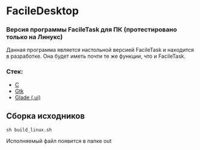 # FacileDesktop
### Версия программы FacileTask для ПК (протестировано только на Линукс)

Данная программа является настольной версией FacileTask и находится в разработке. Она будет иметь почти те же функции, что и FacileTask.

### Стек:
* [C](https://ru.wikipedia.org/wiki/%D0%A1%D0%B8_(%D1%8F%D0%B7%D1%8B%D0%BA_%D0%BF%D1%80%D0%BE%D0%B3%D1%80%D0%B0%D0%BC%D0%BC%D0%B8%D1%80%D0%BE%D0%B2%D0%B0%D0%BD%D0%B8%D1%8F))
* [Gtk](https://www.gtk.org/)
* [Glade (.ui)](https://glade.gnome.org/)

## Сборка исходников
```console
sh build_linux.sh
```
Исполняемый файл появится в папке out
